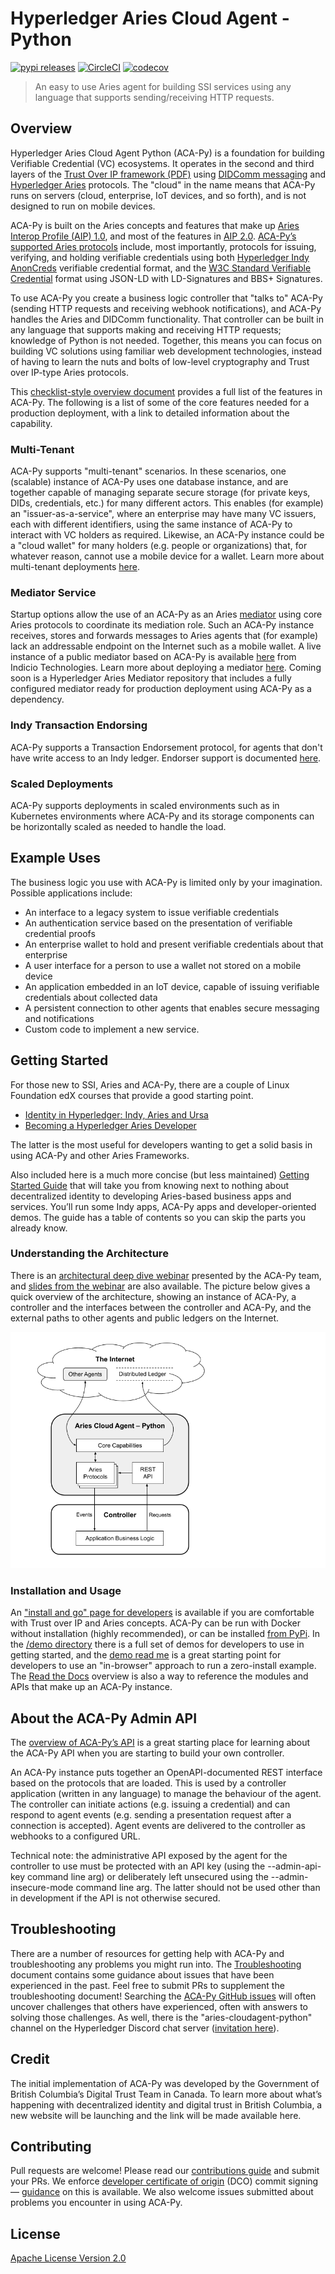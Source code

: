 # Hyperledger Aries Cloud Agent - Python  <!-- omit in toc -->

[![pypi releases](https://img.shields.io/pypi/v/aries_cloudagent)](https://pypi.org/project/aries-cloudagent/)
[![CircleCI](https://circleci.com/gh/hyperledger/aries-cloudagent-python.svg?style=shield)](https://circleci.com/gh/hyperledger/aries-cloudagent-python)
[![codecov](https://codecov.io/gh/hyperledger/aries-cloudagent-python/branch/main/graph/badge.svg)](https://codecov.io/gh/hyperledger/aries-cloudagent-python)

<!-- ![logo](/doc/assets/aries-cloudagent-python-logo-bw.png) -->

> An easy to use Aries agent for building SSI services using any language that supports sending/receiving HTTP requests.

## Overview
Hyperledger Aries Cloud Agent Python (ACA-Py) is a foundation for building Verifiable Credential (VC) ecosystems. It operates in the second and third layers of the [Trust Over IP framework (PDF)](https://trustoverip.org/wp-content/uploads/sites/98/2020/05/toip_050520_primer.pdf) using [DIDComm messaging](https://github.com/hyperledger/aries-rfcs/tree/main/concepts/0005-didcomm) and [Hyperledger Aries](https://www.hyperledger.org/use/aries) protocols. The "cloud" in the name means that ACA-Py runs on servers (cloud, enterprise, IoT devices, and so forth), and is not designed to run on mobile devices.

ACA-Py is built on the Aries concepts and features that make up [Aries Interop Profile (AIP) 1.0](https://github.com/hyperledger/aries-rfcs/tree/main/concepts/0302-aries-interop-profile#aries-interop-profile-version-10), and most of the features in [AIP 2.0](https://github.com/hyperledger/aries-rfcs/tree/main/concepts/0302-aries-interop-profile#aries-interop-profile-version-20). [ACA-Py’s supported Aries protocols](https://github.com/hyperledger/aries-cloudagent-python/blob/main/SupportedRFCs.md) include, most importantly, protocols for issuing, verifying, and holding verifiable credentials using both [Hyperledger Indy AnonCreds](https://hyperledger-indy.readthedocs.io/projects/sdk/en/latest/docs/design/002-anoncreds/README.html) verifiable credential format, and the [W3C Standard Verifiable Credential](https://www.w3.org/TR/vc-data-model/) format using JSON-LD with LD-Signatures and BBS+ Signatures.

To use ACA-Py you create a business logic controller that "talks to" ACA-Py (sending HTTP requests and receiving webhook notifications), and ACA-Py handles the Aries and DIDComm functionality. That controller can be built in any language that supports making and receiving HTTP requests; knowledge of Python is not needed. Together, this means you can focus on building VC solutions using familiar web development technologies, instead of having to learn the nuts and bolts of low-level cryptography and Trust over IP-type Aries protocols.

This [checklist-style overview document](./SupportedRFCs.md) provides a full list of the features in ACA-Py.
The following is a list of some of the core features needed for a production deployment, with a link to detailed information about the capability.

### Multi-Tenant

ACA-Py supports "multi-tenant" scenarios. In these scenarios, one (scalable) instance of ACA-Py uses one database instance, and are together capable of managing separate secure storage (for private keys, DIDs, credentials, etc.) for many different actors. This enables (for example) an "issuer-as-a-service", where an enterprise may have many VC issuers, each with different identifiers, using the same instance of ACA-Py to interact with VC holders as required. Likewise, an ACA-Py instance could be a "cloud wallet" for many holders (e.g. people or organizations) that, for whatever reason, cannot use a mobile device for a wallet. Learn more about multi-tenant deployments [here](./Multitenancy.md).

### Mediator Service

Startup options allow the use of an ACA-Py as an Aries [mediator](https://github.com/hyperledger/aries-rfcs/tree/main/concepts/0046-mediators-and-relays#summary) using core Aries protocols to coordinate its mediation role. Such an ACA-Py instance receives, stores and forwards messages to Aries  agents that (for example) lack an addressable endpoint on the Internet such as a mobile wallet. A live instance of a public mediator based on ACA-Py is available [here](https://indicio-tech.github.io/mediator/) from Indicio Technologies. Learn more about deploying a mediator [here](./Mediation.md).
Coming soon is a Hyperledger Aries Mediator repository that includes a fully configured mediator ready for production deployment using
ACA-Py as a dependency.

### Indy Transaction Endorsing

ACA-Py supports a Transaction Endorsement protocol, for agents that don't have write access to an Indy ledger.  Endorser support is documented [here](Endorser.md).

### Scaled Deployments

ACA-Py supports deployments in scaled environments such as in Kubernetes environments where ACA-Py and its storage components can be horizontally scaled as needed to handle the load.

## Example Uses

The business logic you use with ACA-Py is limited only by your imagination. Possible applications include:

* An interface to a legacy system to issue verifiable credentials
* An authentication service based on the presentation of verifiable credential proofs
* An enterprise wallet to hold and present verifiable credentials about that enterprise
* A user interface for a person to use a wallet not stored on a mobile device
* An application embedded in an IoT device, capable of issuing verifiable credentials about collected data
* A persistent connection to other agents that enables secure messaging and notifications
* Custom code to implement a new service.

## Getting Started

For those new to SSI, Aries and ACA-Py, there are a couple of Linux Foundation edX courses that provide a good starting point.

* [Identity in Hyperledger: Indy, Aries and Ursa](https://www.edx.org/course/identity-in-hyperledger-aries-indy-and-ursa)
* [Becoming a Hyperledger Aries Developer](https://www.edx.org/course/becoming-a-hyperledger-aries-developer)

The latter is the most useful for developers wanting to get a solid basis in using ACA-Py and other Aries Frameworks.

Also included here is a much more concise (but less maintained) [Getting Started Guide](/docs/GettingStartedAriesDev/README.md) that will take you from knowing next to nothing about decentralized identity to developing Aries-based business apps and services. You’ll run some Indy apps, ACA-Py apps and developer-oriented demos. The guide has a table of contents so you can skip the parts you already know.

### Understanding the Architecture

There is an [architectural deep dive webinar](https://www.youtube.com/watch?v=FXTQEtB4fto&feature=youtu.be) presented by the ACA-Py team, and [slides from the webinar](https://docs.google.com/presentation/d/1K7qiQkVi4n-lpJ3nUZY27OniUEM0c8HAIk4imCWCx5Q/edit#slide=id.g5d43fe05cc_0_77) are also available. The picture below gives a quick overview of the architecture, showing an instance of ACA-Py, a controller and the interfaces between the controller and ACA-Py, and the external paths to other agents and public ledgers on the Internet.

![drawing](./aca-py_architecture.png)

### Installation and Usage

An ["install and go" page for developers](https://github.com/hyperledger/aries-cloudagent-python/blob/main/DevReadMe.md) is available if you are comfortable with Trust over IP and Aries concepts. ACA-Py can be run with Docker without installation (highly recommended), or can be installed [from PyPi](https://pypi.org/project/aries-cloudagent/). In the [/demo directory](/demo) there is a full set of demos for developers to use in getting started, and the [demo read me](/demo/README.md) is a great starting point for developers to use an "in-browser" approach to run a zero-install example. The [Read the Docs](https://aries-cloud-agent-python.readthedocs.io/en/latest/) overview is also a way to reference the modules and APIs that make up an ACA-Py instance.

## About the ACA-Py Admin API

The [overview of ACA-Py’s API](https://github.com/hyperledger/aries-cloudagent-python/blob/main/AdminAPI.md) is a great starting place for learning about the ACA-Py API when you are starting to build your own controller.

An ACA-Py instance puts together an OpenAPI-documented REST interface based on the protocols that are loaded. This is used by a controller application (written in any language) to manage the behaviour of the agent. The controller can initiate actions (e.g. issuing a credential) and can respond to agent events (e.g. sending a presentation request after a connection is accepted). Agent events are delivered to the controller as webhooks to a configured URL.

Technical note: the administrative API exposed by the agent for the controller to use must be protected with an API key (using the --admin-api-key command line arg) or deliberately left unsecured using the --admin-insecure-mode command line arg. The latter should not be used other than in development if the API is not otherwise secured.

## Troubleshooting

There are a number of resources for getting help with ACA-Py and troubleshooting
any problems you might run into. The [Troubleshooting](Troubleshooting.md)
document contains some guidance about issues that have been experienced in the
past. Feel free to submit PRs to supplement the troubleshooting document!
Searching the [ACA-Py GitHub
issues](https://github.com/hyperledger/aries-cloudagent-python/issues) will
often uncover challenges that others have experienced, often with answers to
solving those challenges. As well, there is the "aries-cloudagent-python"
channel on the Hyperledger Discord chat server ([invitation
here](https://discord.gg/hyperledger)).

## Credit

The initial implementation of ACA-Py was developed by the Government of British Columbia’s Digital Trust Team in Canada. To learn more about what’s happening with decentralized identity and digital trust in British Columbia, a new website will be launching and the link will be made available here.

## Contributing

Pull requests are welcome! Please read our [contributions guide](https://github.com/hyperledger/aries-cloudagent-python/blob/main/CONTRIBUTING.md) and submit your PRs. We enforce [developer certificate of origin](https://developercertificate.org/) (DCO) commit signing — [guidance](https://github.com/apps/dco) on this is available. We also welcome issues submitted about problems you encounter in using ACA-Py.

## License

[Apache License Version 2.0](https://github.com/hyperledger/aries-cloudagent-python/blob/main/LICENSE)


